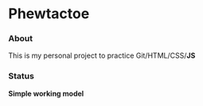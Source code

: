 # Phewtactoe
### About
This is my personal project to practice Git/HTML/CSS/**JS**
### Status
**Simple working model**
